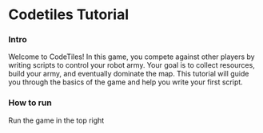 # Codetiles Tutorial

### Intro

Welcome to CodeTiles! In this game, you compete against other players by writing scripts to control your robot army. Your goal is to collect resources, build your army, and eventually dominate the map. This tutorial will guide you through the basics of the game and help you write your first script.

### How to run
Run the game in the top right